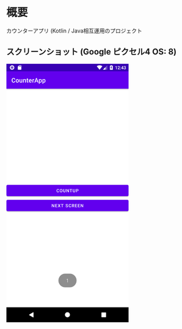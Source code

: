 # 概要
カウンターアプリ (Kotlin / Java相互運用のプロジェクト

## スクリーンショット (Google ピクセル4 OS: 8)
<img src="./capture/pixel4_api26.png" width=320 />

